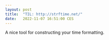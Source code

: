 ```yaml
---
layout: post
title:  "TIL: http://strftime.net/"
date:   2022-11-07 16:51:00 CES
---
```


A nice tool for constructing your time formatting.
